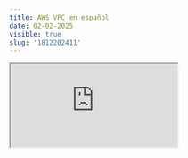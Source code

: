 ```yaml
---
title: AWS VPC en español
date: 02-02-2025
visible: true
slug: '1812202411'
---
```

<iframe src="https://www.youtube.com/embed/sDxw0y8Qifw" allowfullscreen></iframe>

